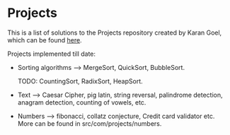# Projects

This is a list of solutions to the Projects repository created by Karan Goel, which can be found [here](https://github.com/karan/Projects).

Projects implemented till date: 

* Sorting algorithms --> MergeSort, QuickSort, BubbleSort. 
  
  TODO: CountingSort, RadixSort, HeapSort.

* Text --> Caesar Cipher, pig latin, string reversal, palindrome detection, anagram detection, counting of vowels, etc. 
	 
* Numbers --> fibonacci, collatz conjecture, Credit card validator etc. More can be found in src/com/projects/numbers. 
